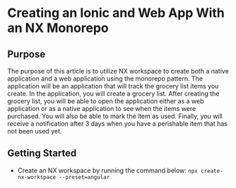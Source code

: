 # Creating an Ionic and Web App With an NX Monorepo

## Purpose
The purpose of this article is to utilize NX workspace to create both a native application and a web application using the monorepo pattern.  The application will be an application that will track the grocery list items you create.  In the application, you will create a grocery list.  After creating the grocery list, you will be able to open the application either as a web application or as a native application to see when the items were purchased.  You will also be able to mark the item as used.  Finally, you will receive a notification after 3 days when you have a perishable item that has not been used yet.

## Getting Started

 - Create an NX workspace by running the command below:
 `npx create-nx-workspace --preset=angular`

